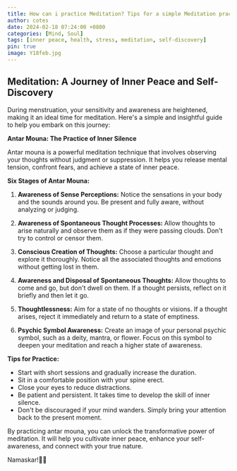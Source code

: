 ```yaml
---
title: How can i practice Meditation? Tips for a simple Meditation practice...
author: cotes
date: 2024-02-18 07:24:00 +0800
categories: [Mind, Soul]
tags: [inner peace, health, stress, meditation, self-discovery]
pin: true
image: Y18feb.jpg
---
```


## Meditation: A Journey of Inner Peace and Self-Discovery

During menstruation, your sensitivity and awareness are heightened, making it an ideal time for meditation. Here's a simple and insightful guide to help you embark on this journey:

**Antar Mouna: The Practice of Inner Silence**

Antar mouna is a powerful meditation technique that involves observing your thoughts without judgment or suppression. It helps you release mental tension, confront fears, and achieve a state of inner peace.

**Six Stages of Antar Mouna:**

1. **Awareness of Sense Perceptions:** Notice the sensations in your body and the sounds around you. Be present and fully aware, without analyzing or judging.

2. **Awareness of Spontaneous Thought Processes:** Allow thoughts to arise naturally and observe them as if they were passing clouds. Don't try to control or censor them.

3. **Conscious Creation of Thoughts:** Choose a particular thought and explore it thoroughly. Notice all the associated thoughts and emotions without getting lost in them.

4. **Awareness and Disposal of Spontaneous Thoughts:** Allow thoughts to come and go, but don't dwell on them. If a thought persists, reflect on it briefly and then let it go.

5. **Thoughtlessness:** Aim for a state of no thoughts or visions. If a thought arises, reject it immediately and return to a state of emptiness.

6. **Psychic Symbol Awareness:** Create an image of your personal psychic symbol, such as a deity, mantra, or flower. Focus on this symbol to deepen your meditation and reach a higher state of awareness.

**Tips for Practice:**

- Start with short sessions and gradually increase the duration.
- Sit in a comfortable position with your spine erect.
- Close your eyes to reduce distractions.
- Be patient and persistent. It takes time to develop the skill of inner silence.
- Don't be discouraged if your mind wanders. Simply bring your attention back to the present moment.

By practicing antar mouna, you can unlock the transformative power of meditation. It will help you cultivate inner peace, enhance your self-awareness, and connect with your true nature.

Namaskar!🙏✨